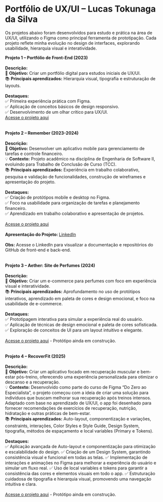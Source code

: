 # Portfólio de UX/UI – Lucas Tokunaga da Silva

Os projetos abaixo foram desenvolvidos para estudo e prática na área de UX/UI, utilizando o Figma como principal ferramenta de prototipação. Cada projeto reflete minha evolução no design de interfaces, explorando usabilidade, hierarquia visual e interatividade.

<b> Projeto 1 – Portfólio de Front-End (2023) </b>
<br>
<br>
<b>Descrição:</b> <br>
📌  <b>Objetivo:</b> Criar um portfólio digital para estudos iniciais de UX/UI.<br>
📚  <b>Principais aprendizados:</b> Hierarquia visual, tipografia e estruturação de layouts.<br><br>
 <b>Destaques:</b><br>
✅ Primeira experiência prática com Figma.<br>
✅ Aplicação de conceitos básicos de design responsivo.<br>
✅ Desenvolvimento de um olhar crítico para UX/UI.<br>
<a href="https://www.figma.com/design/mUMM6dHz6tk76JA2b63jE8/Portf%C3%B3lio---Prog.-WEB?node-id=0-1&node-type=canvas&t=qM012Bv48LkhIhZU-0">Acesse o projeto aqui</a>
<br>
<br>
<br>
<b>Projeto 2 – Remember (2023-2024)</b>
<br>
<br>
<b>Descrição:</b> <br>
📌 <b>Objetivo:</b> Desenvolver um aplicativo mobile para gerenciamento de tarefas e controle financeiro.<br>
💡 <b>Contexto:</b> Projeto acadêmico na disciplina de Engenharia de Software II, evoluindo para Trabalho de Conclusão de Curso (TCC).<br>
📚 <b>Principais aprendizados:</b> Experiência em trabalho colaborativo, pesquisa e validação de funcionalidades, construção de wireframes e apresentação do projeto.<br><br>
<b>Destaques: </b><br>
✅ Criação de protótipos mobile e desktop no Figma.<br>
✅ Foco na usabilidade para organização de tarefas e planejamento financeiro.<br>
✅ Aprendizado em trabalho colaborativo e apresentação de projetos.<br>
<br>
<a href="https://www.figma.com/design/He72ByRurlefPL3lE00mJC/Fatec-Remember-(Atualizado)?node-id=1040-20&node-type=canvas&t=MmY1HVHm7BoHlAfh-0">Acesse o projeto aqui</a>
<br><br>
 <b>Apresentação do Projeto: </b> <a href="https://www.linkedin.com/posts/bianca-melar%C3%A9-ba1a89241_hoje-compartilho-com-voc%C3%AAs-o-projeto-que-ugcPost-7261768254614892544-98_E?utm_source=share&utm_medium=member_desktop">LinkedIn</a><br><br>
 <b>Obs:</b> Acesse o LinkedIn para visualizar a documentação e repositórios do GitHub de front-end e back-end.
<br>
<br>
<br>
<b>Projeto 3 – Aether: Site de Perfumes (2024)</b>
<br>
<br>
<b>Descrição:</b> <br>
📌  <b>Objetivo:</b> Criar um e-commerce para perfumes com foco em experiência visual e interatividade. <br>
📚  <b>Principais aprendizados:</b> Aprofundamento no uso de protótipos interativos, aprendizado em paleta de cores e design emocional, e foco na usabilidade de e-commerce. <br><br>
 <b>Destaques:</b><br>
✅ Prototipagem interativa para simular a experiência real do usuário.<br>
✅ Aplicação de técnicas de design emocional e paleta de cores sofisticada.<br>
✅ Exploração de conceitos de UI para um layout intuitivo e elegante.<br>
<br>
<a href="https://www.figma.com/design/GhjKh71KfZ38sKPjwUOrvV/Aether?t=qM012Bv48LkhIhZU-0">Acesse o projeto aqui</a> - Protótipo ainda em construção.
<br>
<br>
<br>
<b>Projeto 4 – RecoverFit (2025)</b>
<br>
<br>
<b>Descrição:</b> <br>
📌  <b>Objetivo:</b> Criar um aplicativo focado em recuperação muscular e bem-estar pós-treino, oferecendo uma experiência personalizada para otimizar o descanso e a recuperação.
<br>
💡  <b>Contexto:</b> Desenvolvido como parte do curso de Figma “Do Zero ao Especialista”, o projeto começou com a ideia de criar uma solução para indivíduos que buscam melhorar sua recuperação após treinos intensos. Adaptado com base no aprendizado de UX/UI, o app foi desenhado para fornecer recomendações de exercícios de recuperação, nutrição, hidratação e outras práticas de bem-estar.
<br>
📚  <b>Principais aprendizados:</b> Auto-layout, componentização e variações, constraints, interações, Color Styles e Style Guide, Design System, tipografia, métodos de espaçamento e
local variables (Primary e Tokens).
<br><br>
 <b>Destaques:</b><br>
✅ Aplicação avançada de Auto-layout e componentização para otimização e escalabilidade do design.
✅ Criação de um Design System, garantindo consistência visual e funcional em todas as telas.
✅ Implementação de interações e animações no Figma para melhorar a experiência do usuário e simular um fluxo real.
✅ Uso de local variables e tokens para garantir a consistência das cores e elementos visuais em todo o app.
✅ Estruturação cuidadosa de tipografia e hierarquia visual, promovendo uma navegação intuitiva e clara.<br>
<br>
<a href="https://www.figma.com/design/MjRtScQHxzK8uDk74wellz/RecoverFit?node-id=0-1&p=f&t=TCf2cmW4oU1RDaAN-0">Acesse o projeto aqui</a> - Protótipo ainda em construção.

